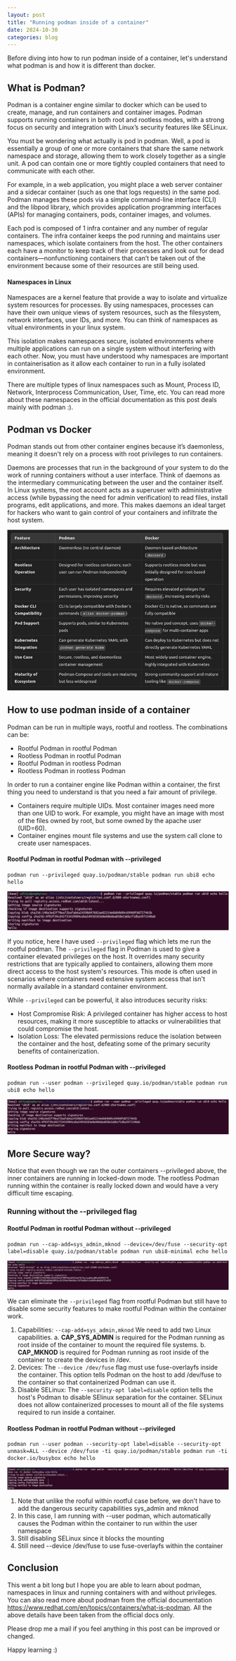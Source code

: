 ```yaml
---
layout: post
title: "Running podman inside of a container"
date: 2024-10-30
categories: blog
---
```


Before diving into how to run podman inside of a container, let's understand what podman is and how it is different than docker.

## What is Podman?
Podman is a container engine similar to docker which can be used to create, manage, and run containers and container images. Podman supports running containers in both root and rootless modes, with a strong focus on security and integration with Linux’s security features like SELinux. 

You must be wondering what actually is pod in podman. Well, a pod is essentially a group of one or more containers that share the same network namespace and storage, allowing them to work closely together as a single unit. A pod can contain one or more tightly coupled containers that need to communicate with each other. 

For example, in a web application, you might place a web server container and a sidecar container (such as one that logs requests) in the same pod. Podman manages these pods via a simple command-line interface (CLI) and the libpod library, which provides application programming interfaces (APIs) for managing containers, pods, container images, and volumes.

Each pod is composed of 1 infra container and any number of regular containers. The infra container keeps the pod running and maintains user namespaces, which isolate containers from the host. The other containers each have a monitor to keep track of their processes and look out for dead containers―nonfunctioning containers that can’t be taken out of the environment because some of their resources are still being used.

#### Namespaces in Linux
Namespaces are a kernel feature that provide a way to isolate and virtualize system resources for processes. By using namespaces, processes can have their own unique views of system resources, such as the filesystem, network interfaces, user IDs, and more. You can think of namespaces as vitual environments in your linux system. 

This isolation makes namespaces secure, isolated environments where multiple applications can run on a single system without interfering with each other. Now, you must have understood why namespaces are important in containerisation as it allow each container to run in a fully isolated environment. 

There are multiple types of linux namespaces such as Mount, Process ID, Network, Interprocess Communication, User, Time, etc. You can read more about these namespaces in the official documentation as this post deals mainly with podman :). 

## Podman vs Docker
Podman stands out from other container engines because it’s daemonless, meaning it doesn't rely on a process with root privileges to run containers.

Daemons are processes that run in the background of your system to do the work of running containers without a user interface. Think of daemons as the intermediary communicating between the user and the container itself. In Linux systems, the root account acts as a superuser with administrative access (while bypassing the need for admin verification) to read files, install programs, edit applications, and more. This makes daemons an ideal target for hackers who want to gain control of your containers and infiltrate the host system.

![Podman Vs Docker](/assets/images/2024_10_30_podman/podman_vs_docker.png)

## How to use podman inside of a container
Podman can be run in multiple ways, rootful and rootless. The combinations can be:

- Rootful Podman in rootful Podman
- Rootless Podman in rootful Podman
- Rootful Podman in rootless Podman
- Rootless Podman in rootless Podman


In order to run a container engine like Podman within a container, the first thing you need to understand is that you need a fair amount of privilege.

- Containers require multiple UIDs. Most container images need more than one UID to work. For example, you might have an image with most of the files owned by root, but some owned by the apache user (UID=60).
- Container engines mount file systems and use the system call clone to create user namespaces.

#### Rootful Podman in rootful Podman with --privileged

```
podman run --privileged quay.io/podman/stable podman run ubi8 echo hello
```

![Rootful in Rootful](/assets/images/2024_10_30_podman/rootfult_in_rootful_priv.png)

If you notice, here I have used `--privileged` flag which lets me run the rootful podman. The `--privileged` flag in Podman is used to give a container elevated privileges on the host. It overrides many security restrictions that are typically applied to containers, allowing them more direct access to the host system's resources. This mode is often used in scenarios where containers need extensive system access that isn't normally available in a standard container environment.

While `--privileged` can be powerful, it also introduces security risks:

- Host Compromise Risk: A privileged container has higher access to host resources, making it more susceptible to attacks or vulnerabilities that could compromise the host.
- Isolation Loss: The elevated permissions reduce the isolation between the container and the host, defeating some of the primary security benefits of containerization.

#### Rootless Podman in rootful Podman with --privileged

```
podman run --user podman --privileged quay.io/podman/stable podman run ubi8 echo hello
```

![Rootless in Rootful](/assets/images/2024_10_30_podman/rootless_in_rootful_priv.png)


## More Secure way?

Notice that even though we ran the outer containers --privileged above, the inner containers are running in locked-down mode. The rootless Podman running within the container is really locked down and would have a very difficult time escaping.

### Running without the --privileged flag

#### Rootful Podman in rootful Podman without --privileged

```
podman run --cap-add=sys_admin,mknod --device=/dev/fuse --security-opt label=disable quay.io/podman/stable podman run ubi8-minimal echo hello
```

![Rootful in Rootful](/assets/images/2024_10_30_podman/rootful_in_rootful_nopriv.png)

We can eliminate the `--privileged` flag from rootful Podman but still have to disable some security features to make rootful Podman within the container work.

1. Capabilities: `--cap-add=sys_admin,mknod` We need to add two Linux capabilities.
    a. **CAP_SYS_ADMIN** is required for the Podman running as root inside of the container to mount the required file systems.
    b. **CAP_MKNOD** is required for Podman running as root inside of the container to create the devices in /dev.
2. Devices: The `--device /dev/fuse` flag must use fuse-overlayfs inside the container. This option tells Podman on the host to add /dev/fuse to the container so that containerized Podman can use it.
3. Disable SELinux: The `--security-opt label=disable` option tells the host's Podman to disable SElinux separation for the container. SELinux does not allow containerized processes to mount all of the file systems required to run inside a container.


#### Rootless Podman in rootful Podman without --privileged

```
podman run --user podman --security-opt label=disable --security-opt unmask=ALL --device /dev/fuse -ti quay.io/podman/stable podman run -ti docker.io/busybox echo hello
```

![Rootless in Rootful](/assets/images/2024_10_30_podman/rootless_in_rootful_nopriv.png)

1. Note that unlike the rooful within rootful case before, we don't have to add the dangerous security capabilities sys_admin and mknod
2. In this case, I am running with --user podman, which automatically causes the Podman within the container to run within the user namespace
3. Still disabling SELinux since it blocks the mounting
4. Still need --device /dev/fuse to use fuse-overlayfs within the container


## Conclusion

This went a bit long but I hope you are able to learn about podman, namespaces in linux and running containers with and without privileges. You can also read more about podman from the official documentation https://www.redhat.com/en/topics/containers/what-is-podman. All the above details have been taken from the official docs only.

Please drop me a mail if you feel anything in this post can be improved or changed.

Happy learning :)

